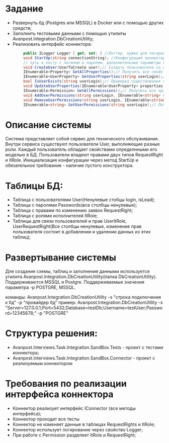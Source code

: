 # Задание
* Развернуть бд (Postgres или MSSQL) в Docker или с помощью других средств;
* Заполнить тестовыми данными с помощью утилиты Avanpost.Integration.DbCreationUtility;
* Реализовать интерфейс коннектора:
```csharp
        public ILogger Logger { get; set; } //Логгер, нужен для логирования в тестах
        void StartUp(string connectionString); //Конфигурация коннектора через строку подключения (настройки для подключения к ресурсу(строка подключения к бд, 
        // путь к хосту с логином и паролем, дополнительные параметры конфигурации бизнес-логики и тд, формат любой, например: "key1=value1;key2=value2...";
        void CreateUser(UserToCreate user);// Создать пользователя со свойствами
        IEnumerable<Property> GetAllProperties();// Получить все свойства, которые можно получить для пользователя, пароль тоже свойство
        IEnumerable<UserProperty> GetUserProperties(string userLogin);// Получить все значения свойств пользователя
        bool IsUserExists(string userLogin);// Проверка существования пользователя
        void UpdateUserProperties(IEnumerable<UserProperty> properties, string userLogin);// Изменения значений свойств пользователя
        IEnumerable<Permission> GetAllPermissions();// Получить все права в системе
        void AddUserPermissions(string userLogin, IEnumerable<string> rightIds);// Добавить права пользователю в системе
        void RemoveUserPermissions(string userLogin, IEnumerable<string> rightIds);// Удалить права пользователю в системе
        IEnumerable<string> GetUserPermissions(string userLogin);// Получить права пользователя в системе
```

# Описание системы
Система представляет собой сервис для технического обслуживания.
Внутри сервиса существуют пользователи User, выполняющие разные роли.
Каждый пользователь обладает свойствами определнными его моделью в БД.
Пользователи владеют правами двух типов RequestRight и ItRole.
Инициализация конфигурации через метод StartUp и обязательное требование -  наличие пустого конструктора.

# Таблицы БД:
* Таблица с пользователями User(Ненулевые стобцы login, isLead);
* Таблица с паролями Passwords(все столбцы ненулевые);
* Таблица с правами по изменению заявок RequestRight;
* Таблица с ролями исполнителей ItRole;
* Таблицы для связи пользователей и прав UserItRole, UserRequestRight(Все столбцы ненулевые, изменение прав пользователя состоит в добавлении и удалении данных из этих таблиц);

# Развертывание системы
Для создание схемы, таблиц и заполнения данными используется утилита Avanpost.Integration.DbCreationUtility(папка DbCreationUtility). Поддерживаются MSSQL и Postgre. Поддерживаемые значения параметра -p POSTGRE, MSSQL.

команды:
Avanpost.Integration.DbCreationUtility -s "строка подключения к бд" -p "провайдер бд"
пример: Avanpost.Integration.DbCreationUtility -s "Server=127.0.0.1;Port=5432;Database=testDb;Username=testUser;Password=12345678;" -p "POSTGRE"

# Структура решения:
* Avanpost.Interviews.Task.Integration.SandBox.Tests - проект с тестами коннектора;
* Avanpost.Interviews.Task.Integration.SandBox.Connector - проект с реализуемым коннектором

# Требования по реализации интерфейса коннектора
* Коннектор реализует интерфейс IConnector (все методы интерфейса);
* Коннектор проходит все тесты
* Коннектор не изменяет данные в таблицах RequestRights и ItRole;
* Коннектор использует логирование через свойство Logger;
* При работе с Permission разделяет ItRole и RequestRight;


